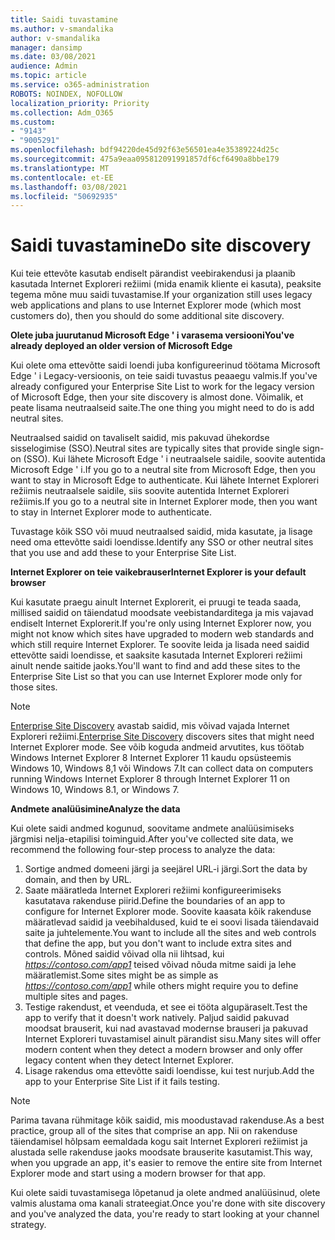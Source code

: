 ```yaml
---
title: Saidi tuvastamine
ms.author: v-smandalika
author: v-smandalika
manager: dansimp
ms.date: 03/08/2021
audience: Admin
ms.topic: article
ms.service: o365-administration
ROBOTS: NOINDEX, NOFOLLOW
localization_priority: Priority
ms.collection: Adm_O365
ms.custom:
- "9143"
- "9005291"
ms.openlocfilehash: bdf94220de45d92f63e56501ea4e35389224d25c
ms.sourcegitcommit: 475a9eaa095812091991857df6cf6490a8bbe179
ms.translationtype: MT
ms.contentlocale: et-EE
ms.lasthandoff: 03/08/2021
ms.locfileid: "50692935"
---
```

# <a name="do-site-discovery"></a><span data-ttu-id="52976-102">Saidi tuvastamine</span><span class="sxs-lookup"><span data-stu-id="52976-102">Do site discovery</span></span>

<span data-ttu-id="52976-103">Kui teie ettevõte kasutab endiselt pärandist veebirakendusi ja plaanib kasutada Internet Exploreri režiimi (mida enamik kliente ei kasuta), peaksite tegema mõne muu saidi tuvastamise.</span><span class="sxs-lookup"><span data-stu-id="52976-103">If your organization still uses legacy web applications and plans to use Internet Explorer mode (which most customers do), then you should do some additional site discovery.</span></span>

<span data-ttu-id="52976-104">**Olete juba juurutanud Microsoft Edge ' i varasema versiooni**</span><span class="sxs-lookup"><span data-stu-id="52976-104">**You've already deployed an older version of Microsoft Edge**</span></span>

<span data-ttu-id="52976-105">Kui olete oma ettevõtte saidi loendi juba konfigureerinud töötama Microsoft Edge ' i Legacy-versioonis, on teie saidi tuvastus peaaegu valmis.</span><span class="sxs-lookup"><span data-stu-id="52976-105">If you've already configured your Enterprise Site List to work for the legacy version of Microsoft Edge, then your site discovery is almost done.</span></span> <span data-ttu-id="52976-106">Võimalik, et peate lisama neutraalseid saite.</span><span class="sxs-lookup"><span data-stu-id="52976-106">The one thing you might need to do is add neutral sites.</span></span>

<span data-ttu-id="52976-107">Neutraalsed saidid on tavaliselt saidid, mis pakuvad ühekordse sisselogimise (SSO).</span><span class="sxs-lookup"><span data-stu-id="52976-107">Neutral sites are typically sites that provide single sign-on (SSO).</span></span> <span data-ttu-id="52976-108">Kui lähete Microsoft Edge ' i neutraalsele saidile, soovite autentida Microsoft Edge ' i.</span><span class="sxs-lookup"><span data-stu-id="52976-108">If you go to a neutral site from Microsoft Edge, then you want to stay in Microsoft Edge to authenticate.</span></span> <span data-ttu-id="52976-109">Kui lähete Internet Exploreri režiimis neutraalsele saidile, siis soovite autentida Internet Exploreri režiimis.</span><span class="sxs-lookup"><span data-stu-id="52976-109">If you go to a neutral site in Internet Explorer mode, then you want to stay in Internet Explorer mode to authenticate.</span></span>

<span data-ttu-id="52976-110">Tuvastage kõik SSO või muud neutraalsed saidid, mida kasutate, ja lisage need oma ettevõtte saidi loendisse.</span><span class="sxs-lookup"><span data-stu-id="52976-110">Identify any SSO or other neutral sites that you use and add these to your Enterprise Site List.</span></span>

<span data-ttu-id="52976-111">**Internet Explorer on teie vaikebrauser**</span><span class="sxs-lookup"><span data-stu-id="52976-111">**Internet Explorer is your default browser**</span></span>

<span data-ttu-id="52976-112">Kui kasutate praegu ainult Internet Explorerit, ei pruugi te teada saada, millised saidid on täiendatud moodsate veebistandarditega ja mis vajavad endiselt Internet Explorerit.</span><span class="sxs-lookup"><span data-stu-id="52976-112">If you're only using Internet Explorer now, you might not know which sites have upgraded to modern web standards and which still require Internet Explorer.</span></span> <span data-ttu-id="52976-113">Te soovite leida ja lisada need saidid ettevõtte saidi loendisse, et saaksite kasutada Internet Exploreri režiimi ainult nende saitide jaoks.</span><span class="sxs-lookup"><span data-stu-id="52976-113">You'll want to find and add these sites to the Enterprise Site List so that you can use Internet Explorer mode only for those sites.</span></span>

> [!NOTE]
> <span data-ttu-id="52976-114">[Enterprise Site Discovery](https://docs.microsoft.com/internet-explorer/ie11-deploy-guide/collect-data-using-enterprise-site-discovery) avastab saidid, mis võivad vajada Internet Exploreri režiimi.</span><span class="sxs-lookup"><span data-stu-id="52976-114">[Enterprise Site Discovery](https://docs.microsoft.com/internet-explorer/ie11-deploy-guide/collect-data-using-enterprise-site-discovery) discovers sites that might need Internet Explorer mode.</span></span> <span data-ttu-id="52976-115">See võib koguda andmeid arvutites, kus töötab Windows Internet Explorer 8 Internet Explorer 11 kaudu opsüsteemis Windows 10, Windows 8,1 või Windows 7.</span><span class="sxs-lookup"><span data-stu-id="52976-115">It can collect data on computers running Windows Internet Explorer 8 through Internet Explorer 11 on Windows 10, Windows 8.1, or Windows 7.</span></span>

<span data-ttu-id="52976-116">**Andmete analüüsimine**</span><span class="sxs-lookup"><span data-stu-id="52976-116">**Analyze the data**</span></span>

<span data-ttu-id="52976-117">Kui olete saidi andmed kogunud, soovitame andmete analüüsimiseks järgmisi nelja-etapilisi toiminguid.</span><span class="sxs-lookup"><span data-stu-id="52976-117">After you've collected site data, we recommend the following four-step process to analyze the data:</span></span>
1. <span data-ttu-id="52976-118">Sortige andmed domeeni järgi ja seejärel URL-i järgi.</span><span class="sxs-lookup"><span data-stu-id="52976-118">Sort the data by domain, and then by URL.</span></span>
2. <span data-ttu-id="52976-119">Saate määratleda Internet Exploreri režiimi konfigureerimiseks kasutatava rakenduse piirid.</span><span class="sxs-lookup"><span data-stu-id="52976-119">Define the boundaries of an app to configure for Internet Explorer mode.</span></span> <span data-ttu-id="52976-120">Soovite kaasata kõik rakenduse määratlevad saidid ja veebihaldused, kuid te ei soovi lisada täiendavaid saite ja juhtelemente.</span><span class="sxs-lookup"><span data-stu-id="52976-120">You want to include all the sites and web controls that define the app, but you don't want to include extra sites and controls.</span></span> <span data-ttu-id="52976-121">Mõned saidid võivad olla nii lihtsad, kui *https://contoso.com/app1* teised võivad nõuda mitme saidi ja lehe määratlemist.</span><span class="sxs-lookup"><span data-stu-id="52976-121">Some sites might be as simple as *https://contoso.com/app1* while others might require you to define multiple sites and pages.</span></span>
3. <span data-ttu-id="52976-122">Testige rakendust, et veenduda, et see ei tööta algupäraselt.</span><span class="sxs-lookup"><span data-stu-id="52976-122">Test the app to verify that it doesn't work natively.</span></span> <span data-ttu-id="52976-123">Paljud saidid pakuvad moodsat brauserit, kui nad avastavad modernse brauseri ja pakuvad Internet Exploreri tuvastamisel ainult pärandist sisu.</span><span class="sxs-lookup"><span data-stu-id="52976-123">Many sites will offer modern content when they detect a modern browser and only offer legacy content when they detect Internet Explorer.</span></span>
4. <span data-ttu-id="52976-124">Lisage rakendus oma ettevõtte saidi loendisse, kui test nurjub.</span><span class="sxs-lookup"><span data-stu-id="52976-124">Add the app to your Enterprise Site List if it fails testing.</span></span>

> [!NOTE]
> <span data-ttu-id="52976-125">Parima tavana rühmitage kõik saidid, mis moodustavad rakenduse.</span><span class="sxs-lookup"><span data-stu-id="52976-125">As a best practice, group all of the sites that comprise an app.</span></span> <span data-ttu-id="52976-126">Nii on rakenduse täiendamisel hõlpsam eemaldada kogu sait Internet Exploreri režiimist ja alustada selle rakenduse jaoks moodsate brauserite kasutamist.</span><span class="sxs-lookup"><span data-stu-id="52976-126">This way, when you upgrade an app, it's easier to remove the entire site from Internet Explorer mode and start using a modern browser for that app.</span></span>

<span data-ttu-id="52976-127">Kui olete saidi tuvastamisega lõpetanud ja olete andmed analüüsinud, olete valmis alustama oma kanali strateegiat.</span><span class="sxs-lookup"><span data-stu-id="52976-127">Once you're done with site discovery and you've analyzed the data, you're ready to start looking at your channel strategy.</span></span>

